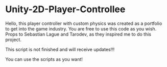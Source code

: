 # Unity-2D-Player-Controllee
Hello, this player controller with custom physics was created as a portfolio to get into the game industry. You are free to use this code as you wish. Props to Sebastian Lague and Tarodev, as they inspired me to do this project.

This script is not finished and will receive updates!!!

You can use the scripts as you want!

